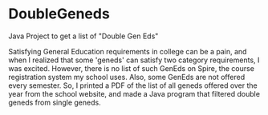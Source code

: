 # DoubleGeneds
Java Project to get a list of "Double Gen Eds"

Satisfying General Education requirements in college can be a pain, and when I realized that some 'geneds' can satisfy two
category requirements, I was excited. However, there is no list of such GenEds on Spire, the course registration system my 
school uses. Also, some GenEds are not offered every semester. So, I printed a PDF of the list of all geneds offered over the 
year from the school website, and made a Java program that filtered double geneds from single geneds. 
